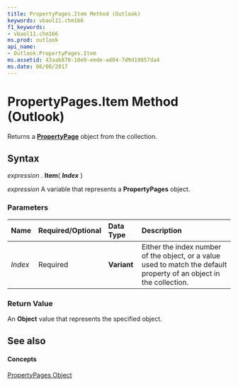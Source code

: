 ```yaml
---
title: PropertyPages.Item Method (Outlook)
keywords: vbaol11.chm166
f1_keywords:
- vbaol11.chm166
ms.prod: outlook
api_name:
- Outlook.PropertyPages.Item
ms.assetid: 43aab870-10e9-eede-ad04-7d9d19857da4
ms.date: 06/08/2017
---
```



# PropertyPages.Item Method (Outlook)

Returns a **[PropertyPage](propertypage-object-outlook.md)** object from the collection.


## Syntax

 _expression_ . **Item**( **_Index_** )

 _expression_ A variable that represents a **PropertyPages** object.


### Parameters



|**Name**|**Required/Optional**|**Data Type**|**Description**|
|:-----|:-----|:-----|:-----|
| _Index_|Required| **Variant**|Either the index number of the object, or a value used to match the default property of an object in the collection.|

### Return Value

An **Object** value that represents the specified object.


## See also


#### Concepts


[PropertyPages Object](propertypages-object-outlook.md)

